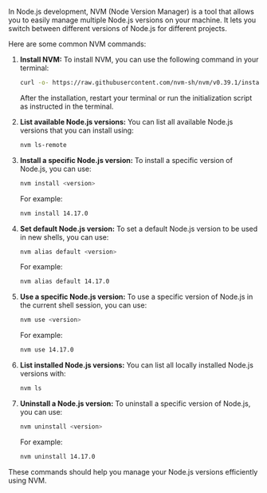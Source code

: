 In Node.js development, NVM (Node Version Manager) is a tool that allows you to easily manage multiple Node.js versions on your machine. It lets you switch between different versions of Node.js for different projects.

Here are some common NVM commands:

1. **Install NVM:**
   To install NVM, you can use the following command in your terminal:

   ```bash
   curl -o- https://raw.githubusercontent.com/nvm-sh/nvm/v0.39.1/install.sh | bash
   ```

   After the installation, restart your terminal or run the initialization script as instructed in the terminal.

2. **List available Node.js versions:**
   You can list all available Node.js versions that you can install using:

   ```bash
   nvm ls-remote
   ```

3. **Install a specific Node.js version:**
   To install a specific version of Node.js, you can use:

   ```bash
   nvm install <version>
   ```

   For example:

   ```bash
   nvm install 14.17.0
   ```

4. **Set default Node.js version:**
   To set a default Node.js version to be used in new shells, you can use:

   ```bash
   nvm alias default <version>
   ```

   For example:

   ```bash
   nvm alias default 14.17.0
   ```

5. **Use a specific Node.js version:**
   To use a specific version of Node.js in the current shell session, you can use:

   ```bash
   nvm use <version>
   ```

   For example:

   ```bash
   nvm use 14.17.0
   ```

6. **List installed Node.js versions:**
   You can list all locally installed Node.js versions with:

   ```bash
   nvm ls
   ```

7. **Uninstall a Node.js version:**
   To uninstall a specific version of Node.js, you can use:

   ```bash
   nvm uninstall <version>
   ```

   For example:

   ```bash
   nvm uninstall 14.17.0
   ```

These commands should help you manage your Node.js versions efficiently using NVM.